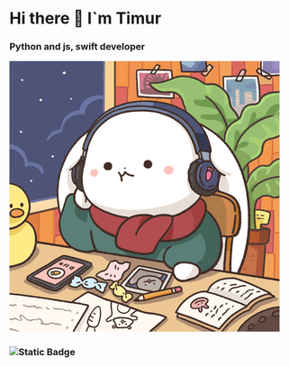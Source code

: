 # Hi there 👋 I`m Timur
### Python and js, swift developer
[![Header](https://github.com/Xiandec/Xiandec/blob/main/gif/lofirabbit.gif)](https://t.me/xiandec)
### ![Static Badge](https://img.shields.io/badge/this%20gif%20is%20clickable_⬆️%20-a?style=for-the-badge&color=%23060b14)

<!--
**Xiandec/Xiandec** is a ✨ _special_ ✨ repository because its `README.md` (this file) appears on your GitHub profile.

Here are some ideas to get you started:

- 🔭 I’m currently working on ...
- 🌱 I’m currently learning ...
- 👯 I’m looking to collaborate on ...
- 🤔 I’m looking for help with ...
- 💬 Ask me about ...
- 📫 How to reach me: ...
- 😄 Pronouns: ...
- ⚡ Fun fact: ...
-->
